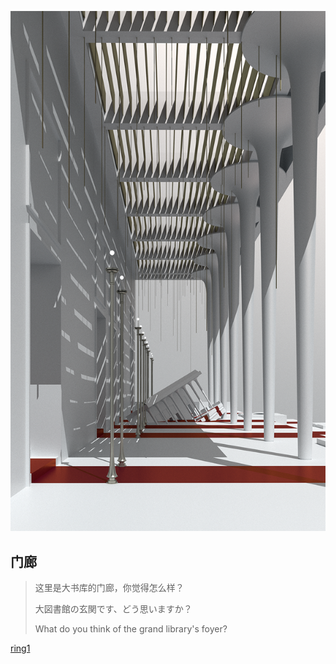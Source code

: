 ![](MAINPICS\A2.png)
## 门廊
> 这里是大书库的门廊，你觉得怎么样？
> 
> 大図書館の玄関です、どう思いますか？
> 
> What do you think of the grand library's foyer?

[ring1](AUDIO/ring1.mp3 ':include :type=audio')

